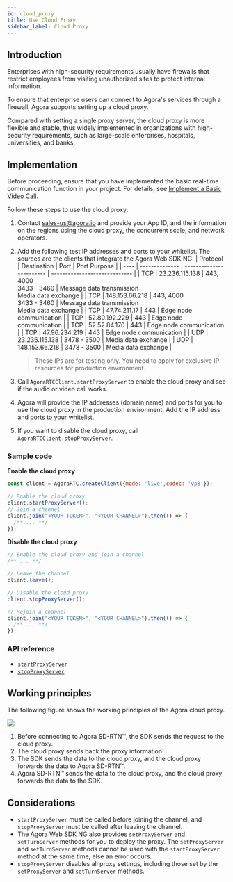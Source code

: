 ```yaml
---
id: cloud_proxy
title: Use Cloud Proxy
sidebar_label: Cloud Proxy
---
```


## Introduction
Enterprises with high-security requirements usually have firewalls that restrict employees from visiting unauthorized sites to protect internal information.

To ensure that enterprise users can connect to Agora's services through a firewall, Agora supports setting up a cloud proxy.

Compared with setting a single proxy server, the cloud proxy is more flexible and stable, thus widely implemented in organizations with high-security requirements, such as large-scale enterprises, hospitals, universities, and banks.

## Implementation

Before proceeding, ensure that you have implemented the basic real-time communication function in your project. For details, see [Implement a Basic Video Call](basic_call.md).

Follow these steps to use the cloud proxy:
1. Contact sales-us@agora.io and provide your App ID, and the information on the regions using the cloud proxy, the concurrent scale, and network operators.
2. Add the following test IP addresses and ports to your whitelist.
    The sources are the clients that integrate the Agora Web SDK NG.
    | Protocol | Destination       | Port                     | Port Purpose                      |
    | ---- | -------------- | ------------------------ | ----------------------------- |
    | TCP  | 23.236.115.138 | 443, 4000<br/>3433 - 3460 | Message data transmission<br/>Media data exchange |
    | TCP  | 148.153.66.218 | 443, 4000<br/>3433 - 3460 | Message data transmission<br/>Media data exchange |
    | TCP  | 47.74.211.17   | 443                      | Edge node communication                  |
    | TCP  | 52.80.192.229  | 443                      | Edge node communication                  |
    | TCP  | 52.52.84.170   | 443                      | Edge node communication                  |
    | TCP  | 47.96.234.219  | 443                      | Edge node communication                  |
    | UDP  | 23.236.115.138 | 3478 - 3500               | Media data exchange                  |
    | UDP  | 148.153.66.218 | 3478 - 3500               | Media data exchange                  |

    > These IPs are for testing only. You need to apply for exclusive IP resources for production environment.

3. Call `AgoraRTCClient.startProxyServer` to enable the cloud proxy and see if the audio or video call works.

4. Agora will provide the IP addresses (domain name) and ports for you to use the cloud proxy in the production environment. Add the IP address and ports to your whitelist.

5. If you want to disable the cloud proxy, call `AgoraRTCClient.stopProxyServer`.

### Sample code

**Enable the cloud proxy**

```js
const client = AgoraRTC.createClient({mode: 'live',codec: 'vp8'});

// Enable the cloud proxy
client.startProxyServer();
// Join a channel
client.join("<YOUR TOKEN>", "<YOUR CHANNEL>").then(() => {
  /** ... **/
});
```

**Disable the cloud proxy**

```js
// Enable the cloud proxy and join a channel
/** ... **/

// Leave the channel
client.leave();

// Disable the cloud proxy
client.stopProxyServer();

// Rejoin a channel
client.join("<YOUR TOKEN>", "<YOUR CHANNEL>").then(() => {
  /** ... **/
});
```

### API reference
- [`startProxyServer`](/api/en/interfaces/iagorartcclient.html#startproxyserver)
- [`stopProxyServer`](/api/en/interfaces/iagorartcclient.html#stopproxyserver)

## Working principles

The following figure shows the working principles of the Agora cloud proxy.

![](assets-en/cloud-proxy-en.jpeg)

1. Before connecting to Agora SD-RTN™, the SDK sends the request to the cloud proxy.
2. The cloud proxy sends back the proxy information.
3. The SDK sends the data to the cloud proxy, and the cloud proxy forwards the data to Agora SD-RTN™.
4. Agora SD-RTN™ sends the data to the cloud proxy, and the cloud proxy forwards the data to the SDK.

## Considerations
-  `startProxyServer` must be called before joining the channel, and `stopProxyServer` must be called after leaving the channel.
- The Agora Web SDK NG also provides `setProxyServer` and `setTurnServer` methods for you to deploy the proxy. The `setProxyServer` and `setTurnServer` methods cannot be used with the `startProxyServer` method at the same time, else an error occurs.
- `stopProxyServer` disables all proxy settings, including those set by the `setProxyServer` and `setTurnServer` methods.